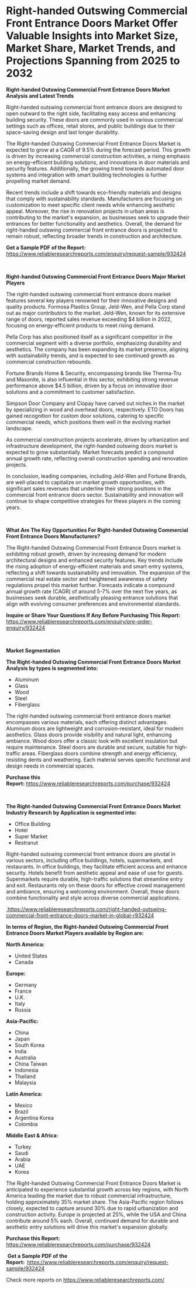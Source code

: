 <p><h1>Right-handed Outswing Commercial Front Entrance Doors Market Offer Valuable Insights into Market Size, Market Share, Market Trends, and Projections Spanning from 2025 to 2032</h1></p><p><strong>Right-handed Outswing Commercial Front Entrance Doors Market Analysis and Latest Trends</strong></p>
<p><p>Right-handed outswing commercial front entrance doors are designed to open outward to the right side, facilitating easy access and enhancing building security. These doors are commonly used in various commercial settings such as offices, retail stores, and public buildings due to their space-saving design and last longer durability.</p><p>The Right-handed Outswing Commercial Front Entrance Doors Market is expected to grow at a CAGR of 9.5% during the forecast period. This growth is driven by increasing commercial construction activities, a rising emphasis on energy-efficient building solutions, and innovations in door materials and security features. Additionally, the growing trend towards automated door systems and integration with smart building technologies is further propelling market demand.</p><p>Recent trends include a shift towards eco-friendly materials and designs that comply with sustainability standards. Manufacturers are focusing on customization to meet specific client needs while enhancing aesthetic appeal. Moreover, the rise in renovation projects in urban areas is contributing to the market's expansion, as businesses seek to upgrade their entrances for better functionality and aesthetics. Overall, the demand for right-handed outswing commercial front entrance doors is projected to remain robust, reflecting broader trends in construction and architecture.</p></p>
<p><strong>Get a Sample PDF of the Report:&nbsp;</strong> <a href="https://www.reliableresearchreports.com/enquiry/request-sample/932424?utm_campaign=3315&utm_medium=2&utm_source=Github&utm_content=ia&utm_term=21032025&utm_id=right-handed-outswing-commercial-front-entrance-doors">https://www.reliableresearchreports.com/enquiry/request-sample/932424</a></p>
<p>&nbsp;</p>
<p><strong>Right-handed Outswing Commercial Front Entrance Doors Major Market Players</strong></p>
<p><p>The right-handed outswing commercial front entrance doors market features several key players renowned for their innovative designs and quality products. Formosa Plastics Group, Jeld-Wen, and Pella Corp stand out as major contributors to the market. Jeld-Wen, known for its extensive range of doors, reported sales revenue exceeding $4 billion in 2022, focusing on energy-efficient products to meet rising demand.</p><p>Pella Corp has also positioned itself as a significant competitor in the commercial segment with a diverse portfolio, emphasizing durability and aesthetics. The company has been expanding its market presence, aligning with sustainability trends, and is expected to see continued growth as commercial construction rebounds.</p><p>Fortune Brands Home & Security, encompassing brands like Therma-Tru and Masonite, is also influential in this sector, exhibiting strong revenue performance above $4.5 billion, driven by a focus on innovative door solutions and a commitment to customer satisfaction.</p><p>Simpson Door Company and Clopay have carved out niches in the market by specializing in wood and overhead doors, respectively. ETO Doors has gained recognition for custom door solutions, catering to specific commercial needs, which positions them well in the evolving market landscape.</p><p>As commercial construction projects accelerate, driven by urbanization and infrastructure development, the right-handed outswing doors market is expected to grow substantially. Market forecasts predict a compound annual growth rate, reflecting overall construction spending and renovation projects.</p><p>In conclusion, leading companies, including Jeld-Wen and Fortune Brands, are well-placed to capitalize on market growth opportunities, with significant sales revenues that underline their strong positions in the commercial front entrance doors sector. Sustainability and innovation will continue to shape competitive strategies for these players in the coming years.</p></p>
<p>&nbsp;</p>
<p><strong>What Are The Key Opportunities For Right-handed Outswing Commercial Front Entrance Doors Manufacturers?</strong></p>
<p><p>The Right-handed Outswing Commercial Front Entrance Doors market is exhibiting robust growth, driven by increasing demand for modern architectural designs and enhanced security features. Key trends include the rising adoption of energy-efficient materials and smart entry systems, reflecting a shift towards sustainability and innovation. The expansion of the commercial real estate sector and heightened awareness of safety regulations propel this market further. Forecasts indicate a compound annual growth rate (CAGR) of around 5-7% over the next five years, as businesses seek durable, aesthetically pleasing entrance solutions that align with evolving consumer preferences and environmental standards.</p></p>
<p><strong>Inquire or Share Your Questions If Any Before Purchasing This Report:</strong> <a href="https://www.reliableresearchreports.com/enquiry/pre-order-enquiry/932424?utm_campaign=3315&utm_medium=2&utm_source=Github&utm_content=ia&utm_term=21032025&utm_id=right-handed-outswing-commercial-front-entrance-doors">https://www.reliableresearchreports.com/enquiry/pre-order-enquiry/932424</a></p>
<p>&nbsp;</p>
<p><strong>Market Segmentation</strong></p>
<p><strong>The Right-handed Outswing Commercial Front Entrance Doors Market Analysis by types is segmented into:</strong></p>
<p><ul><li>Aluminum</li><li>Glass</li><li>Wood</li><li>Steel</li><li>Fiberglass</li></ul></p>
<p><p>The right-handed outswing commercial front entrance doors market encompasses various materials, each offering distinct advantages. Aluminum doors are lightweight and corrosion-resistant, ideal for modern aesthetics. Glass doors provide visibility and natural light, enhancing ambiance. Wood doors offer a classic look with excellent insulation but require maintenance. Steel doors are durable and secure, suitable for high-traffic areas. Fiberglass doors combine strength and energy efficiency, resisting dents and weathering. Each material serves specific functional and design needs in commercial spaces.</p></p>
<p><strong>Purchase this Report:&nbsp;</strong><a href="https://www.reliableresearchreports.com/purchase/932424?utm_campaign=3315&utm_medium=2&utm_source=Github&utm_content=ia&utm_term=21032025&utm_id=right-handed-outswing-commercial-front-entrance-doors">https://www.reliableresearchreports.com/purchase/932424</a></p>
<p>&nbsp;</p>
<p><strong>The Right-handed Outswing Commercial Front Entrance Doors Market Industry Research by Application is segmented into:</strong></p>
<p><ul><li>Office Building</li><li>Hotel</li><li>Super Market</li><li>Restranut</li></ul></p>
<p><p>Right-handed outswing commercial front entrance doors are pivotal in various sectors, including office buildings, hotels, supermarkets, and restaurants. In office buildings, they facilitate efficient access and enhance security. Hotels benefit from aesthetic appeal and ease of use for guests. Supermarkets require durable, high-traffic solutions that streamline entry and exit. Restaurants rely on these doors for effective crowd management and ambiance, ensuring a welcoming environment. Overall, these doors combine functionality and style across diverse commercial applications.</p></p>
<p><a href="https://www.reliableresearchreports.com/right-handed-outswing-commercial-front-entrance-doors-market-in-global-r932424?utm_campaign=3315&utm_medium=2&utm_source=Github&utm_content=ia&utm_term=21032025&utm_id=right-handed-outswing-commercial-front-entrance-doors">&nbsp;https://www.reliableresearchreports.com/right-handed-outswing-commercial-front-entrance-doors-market-in-global-r932424</a></p>
<p><strong>In terms of Region, the Right-handed Outswing Commercial Front Entrance Doors Market Players available by Region are:</strong></p>
<p>
    <p> <strong> North America: </strong>
        <ul>
            <li>United States</li>
            <li>Canada</li>
        </ul>
        </p> 
    <p> <strong> Europe: </strong>
        <ul>
            <li>Germany</li>
            <li>France</li>
            <li>U.K.</li>
            <li>Italy</li>
            <li>Russia</li>
        </ul>
        </p> 
    <p> <strong> Asia-Pacific: </strong>
        <ul>
            <li>China</li>
            <li>Japan</li>
            <li>South Korea</li>
            <li>India</li>
            <li>Australia</li>
            <li>China Taiwan</li>
            <li>Indonesia</li>
            <li>Thailand</li>
            <li>Malaysia</li>
        </ul>
        </p> 
    <p> <strong> Latin America: </strong>
        <ul>
            <li>Mexico</li>
            <li>Brazil</li>
            <li>Argentina Korea</li>
            <li>Colombia</li>
        </ul>
        </p> 
    <p> <strong> Middle East & Africa: </strong>
        <ul>
            <li>Turkey</li>
            <li>Saudi</li>
            <li>Arabia</li>
            <li>UAE</li>
            <li>Korea</li>
        </ul>
    </p>
    </p>
<p><p>The Right-handed Outswing Commercial Front Entrance Doors Market is anticipated to experience substantial growth across key regions, with North America leading the market due to robust commercial infrastructure, holding approximately 35% market share. The Asia-Pacific region follows closely, expected to capture around 30% due to rapid urbanization and construction activity. Europe is projected at 25%, while the USA and China contribute around 5% each. Overall, continued demand for durable and aesthetic entry solutions will drive this market's expansion globally.</p></p>
<p><strong>Purchase this Report: </strong><a href="https://www.reliableresearchreports.com/purchase/932424?utm_campaign=3315&utm_medium=2&utm_source=Github&utm_content=ia&utm_term=21032025&utm_id=right-handed-outswing-commercial-front-entrance-doors">https://www.reliableresearchreports.com/purchase/932424</a></p>
<p>&nbsp;<strong>Get a Sample PDF of the Report:&nbsp;&nbsp;</strong><a href="https://www.reliableresearchreports.com/enquiry/request-sample/932424?utm_campaign=3315&utm_medium=2&utm_source=Github&utm_content=ia&utm_term=21032025&utm_id=right-handed-outswing-commercial-front-entrance-doors">https://www.reliableresearchreports.com/enquiry/request-sample/932424</a></p>
<p><strong></strong></p>
<p>Check more reports on <a href="https://www.reliableresearchreports.com/?utm_campaign=3315&utm_medium=2&utm_source=Github&utm_content=ia&utm_term=21032025&utm_id=right-handed-outswing-commercial-front-entrance-doors">https://www.reliableresearchreports.com/</a></p>